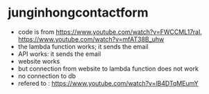 # junginhongcontactform
- code is from https://www.youtube.com/watch?v=FWCCML17raI, https://www.youtube.com/watch?v=mfAT38B_uhw
- the lambda function works; it sends the email
- API works: it sends the email
- website works
- but connection from website to lambda function does not work
- no connection to db
- refered to : https://www.youtube.com/watch?v=lB4DTqMEumY

